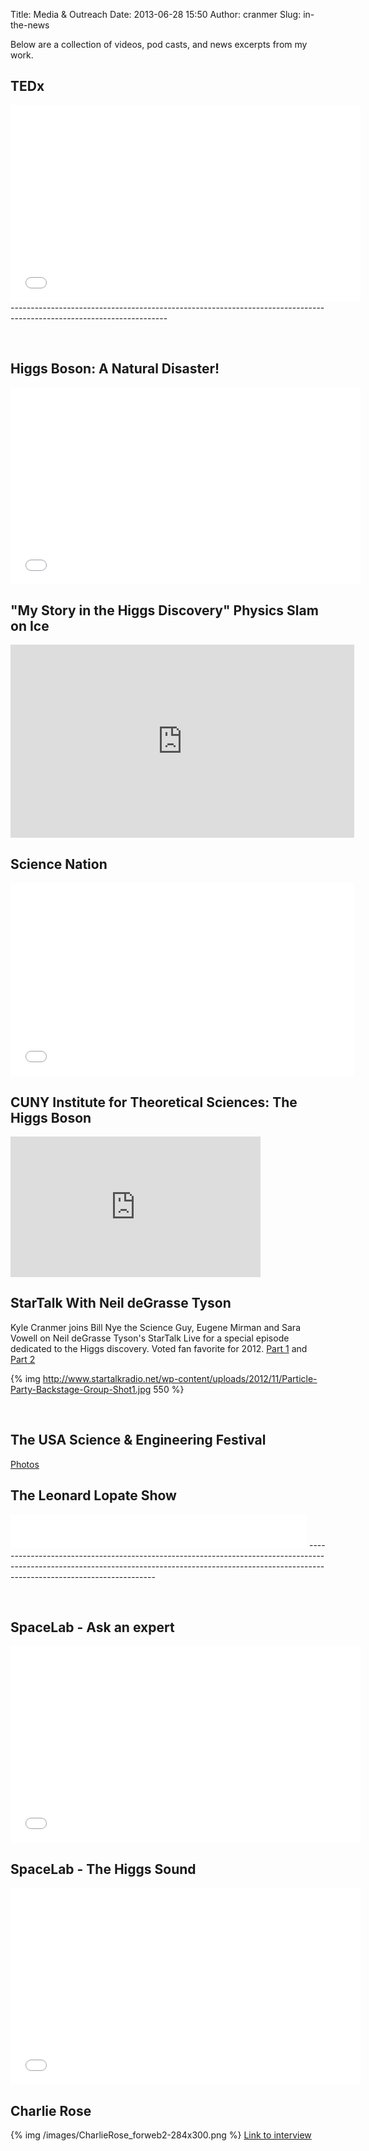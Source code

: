 Title: Media & Outreach
Date: 2013-06-28 15:50
Author: cranmer
Slug: in-the-news

Below are a collection of videos, pod casts, and news excerpts from my
work.

**TEDx**
--------
<!-- 
{% youtube Pv_DtHuj5Ds %} 
-->

<iframe src="//www.youtube.com/embed/Pv_DtHuj5Ds" height="315" width="560" allowfullscreen frameborder="0"></iframe>
---------------------------------------------------------------------------------------------------------------------

 

Higgs Boson: A Natural Disaster!
--------------------------------

<iframe width="560" height="315" src="//www.youtube.com/embed/2KJc8w7BonM" frameborder="0" allowfullscreen></iframe>

"My Story in the Higgs Discovery" Physics Slam on Ice
-----------------------------------------------------

  
<!--
<iframe width="560" height="315" src="//www.youtube.com/watch?v=b1q46oeuG4Q\&feature=youtu.be\&t=52m32s" frameborder="0" allowfullscreen></iframe>
-->

<iframe width="550" height="309" src="http://www.youtube.com/embed/b1q46oeuG4Q?start=3158;feature=oembed" frameborder="0" allowfullscreen></iframe>

<!--<iframe width="550" height="309" src="http://www.youtube.com/embed/b1q46oeuG4Q?start=3158;feature=oembed" frameborder="0" allowfullscreen></iframe>-->  
<!-- http://www.youtube.com/watch?v=b1q46oeuG4Q#t=3158-->  

<!--http://www.youtube.com/watch?feature=player_embedded&v=b1q46oeuG4Q#t=3158-->

Science Nation
--------------

<iframe src="//www.youtube.com/embed/d5df1NVkYuQ" width="550" height="309" allowfullscreen frameborder="0"></iframe>

CUNY Institute for Theoretical Sciences: The Higgs Boson
--------------------------------------------------------

<iframe src="http://fora.tv/embed?id=17114&amp;type=c" width="400" height="225" frameborder="0" scrolling="no" webkitallowfullscreen allowfullscreen></iframe>

StarTalk With Neil deGrasse Tyson
---------------------------------

Kyle Cranmer joins Bill Nye the Science Guy, Eugene Mirman and Sara
Vowell on Neil deGrasse Tyson's StarTalk Live for a special episode
dedicated to the Higgs discovery. Voted fan favorite for 2012. [Part
1] and [Part 2]

{% img http://www.startalkradio.net/wp-content/uploads/2012/11/Particle-Party-Backstage-Group-Shot1.jpg 550  %}

   

The USA Science & Engineering Festival
--------------------------------------

[Photos](http://www.flickr.com/photos/hoonynoo/sets/72157638481017703/)

The Leonard Lopate Show
-----------------------

<iframe src="//www.wnyc.org/widgets/ondemand_player/#file=http%3A%2F%2Fwww.wnyc.org%2Faudio%2Fxspf%2F224065%2F;containerClass=wnyc" height="54" width="474" frameborder="0" scrolling="no"></iframe>
----------------------------------------------------------------------------------------------------------------------------------------------------------------------------------------------------

 

SpaceLab - Ask an expert
------------------------

<iframe src="//www.youtube.com/embed/DpuVrTWulv0" height="315" width="560" allowfullscreen frameborder="0"></iframe>

SpaceLab - The Higgs Sound
--------------------------

<iframe src="//www.youtube.com/embed/EwYmtFcg4Wk" height="315" width="560" allowfullscreen frameborder="0"></iframe>

Charlie Rose
------------

{% img /images/CharlieRose_forweb2-284x300.png %}
[Link to interview](http://www.charlierose.com/view/interview/10943%20)

 

  [Part 1]: http://www.startalkradio.net/show/startalk-live-the-particle-party-part-1/
  [Part 2]: http://www.startalkradio.net/show/startalk-live-the-particle-party-part-2/
